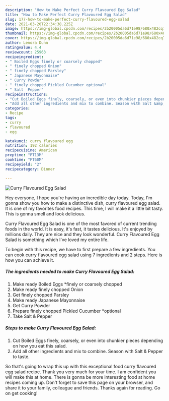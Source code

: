 ```yaml
---
description: "How to Make Perfect Curry Flavoured Egg Salad"
title: "How to Make Perfect Curry Flavoured Egg Salad"
slug: 177-how-to-make-perfect-curry-flavoured-egg-salad
date: 2021-03-20T22:34:38.225Z
image: https://img-global.cpcdn.com/recipes/2b20005da6d71e98/680x482cq70/curry-flavoured-egg-salad-recipe-main-photo.jpg
thumbnail: https://img-global.cpcdn.com/recipes/2b20005da6d71e98/680x482cq70/curry-flavoured-egg-salad-recipe-main-photo.jpg
cover: https://img-global.cpcdn.com/recipes/2b20005da6d71e98/680x482cq70/curry-flavoured-egg-salad-recipe-main-photo.jpg
author: Lenora Dunn
ratingvalue: 4.4
reviewcount: 25963
recipeingredient:
- " Boiled Eggs finely or coarsely chopped"
- " finely chopped Onion"
- " finely chopped Parsley"
- " Japanese Mayonnaise"
- " Curry Powder"
- " finely chopped Pickled Cucumber optional"
- " Salt  Pepper"
recipeinstructions:
- "Cut Boiled Eggs finely, coarsely, or even into chunkier pieces depending on how you eat this salad."
- "Add all other ingredients and mix to combine. Season with Salt &amp; Pepper to taste."
categories:
- Recipe
tags:
- curry
- flavoured
- egg

katakunci: curry flavoured egg 
nutrition: 192 calories
recipecuisine: American
preptime: "PT13M"
cooktime: "PT60M"
recipeyield: "2"
recipecategory: Dinner

---
```



![Curry Flavoured Egg Salad](https://img-global.cpcdn.com/recipes/2b20005da6d71e98/680x482cq70/curry-flavoured-egg-salad-recipe-main-photo.jpg)

Hey everyone, I hope you're having an incredible day today. Today, I'm gonna show you how to make a distinctive dish, curry flavoured egg salad. It is one of my favorites food recipes. This time, I will make it a little bit tasty. This is gonna smell and look delicious.

Curry Flavoured Egg Salad is one of the most favored of current trending foods in the world. It is easy, it's fast, it tastes delicious. It's enjoyed by millions daily. They are nice and they look wonderful. Curry Flavoured Egg Salad is something which I've loved my entire life.




To begin with this recipe, we have to first prepare a few ingredients. You can cook curry flavoured egg salad using 7 ingredients and 2 steps. Here is how you can achieve it.

<!--inarticleads1-->

##### The ingredients needed to make Curry Flavoured Egg Salad:

1. Make ready  Boiled Eggs *finely or coarsely chopped
1. Make ready  finely chopped Onion
1. Get  finely chopped Parsley
1. Make ready  Japanese Mayonnaise
1. Get  Curry Powder
1. Prepare  finely chopped Pickled Cucumber *optional
1. Take  Salt &amp; Pepper




<!--inarticleads2-->

##### Steps to make Curry Flavoured Egg Salad:

1. Cut Boiled Eggs finely, coarsely, or even into chunkier pieces depending on how you eat this salad.
1. Add all other ingredients and mix to combine. Season with Salt &amp; Pepper to taste.




So that's going to wrap this up with this exceptional food curry flavoured egg salad recipe. Thank you very much for your time. I am confident you will make this at home. There is gonna be more interesting food at home recipes coming up. Don't forget to save this page on your browser, and share it to your family, colleague and friends. Thanks again for reading. Go on get cooking!
